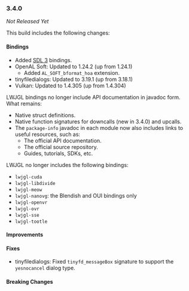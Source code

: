 ### 3.4.0

_Not Released Yet_

This build includes the following changes:

#### Bindings

- Added [SDL 3](https://libsdl.org/) bindings.
- OpenAL Soft: Updated to 1.24.2 (up from 1.24.1)
  * Added `AL_SOFT_bformat_hoa` extension.
- tinyfiledialogs: Updated to 3.19.1 (up from 3.18.1)
- Vulkan: Updated to 1.4.305 (up from 1.4.304)

LWJGL bindings no longer include API documentation in javadoc form. What remains: 

- Native struct definitions.
- Native function signatures for downcalls (new in 3.4.0) and upcalls.
- The `package-info` javadoc in each module now also includes links to useful resources, such as: 
  * The official API documentation.
  * The official source repository.
  * Guides, tutorials, SDKs, etc.

LWJGL no longer includes the following bindings:

- `lwjgl-cuda`
- `lwjgl-libdivide`
- `lwjgl-meow`
- `lwjgl-nanovg`: the Blendish and OUI bindings only
- `lwjgl-openvr`
- `lwjgl-ovr`
- `lwjgl-sse`
- `lwjgl-tootle`

#### Improvements

#### Fixes

- tinyfiledialogs: Fixed `tinyfd_messageBox` signature to support the `yesnocancel` dialog type.

#### Breaking Changes
